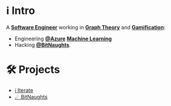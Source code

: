 # ℹ️ Intro

A [**Software Engineer**](https://en.wikipedia.org/wiki/Software_engineering) working in [**Graph Theory**](https://en.wikipedia.org/wiki/Graph_theory) and  [**Gamification**](https://en.wikipedia.org/wiki/Gamification):
- Engineering [**@Azure**](https://github.com/azure) [**Machine Learning**](https://azure.microsoft.com/en-us/services/machine-learning/) 
- Hacking [**@BitNaughts**](https://github.com/bitnaughts).

# 🛠️ Projects

- [ℹ️ Iterate](https://brianhungerman.com/Iterate)
- [☄ BitNaughts](https://bitnaughts.io/)
